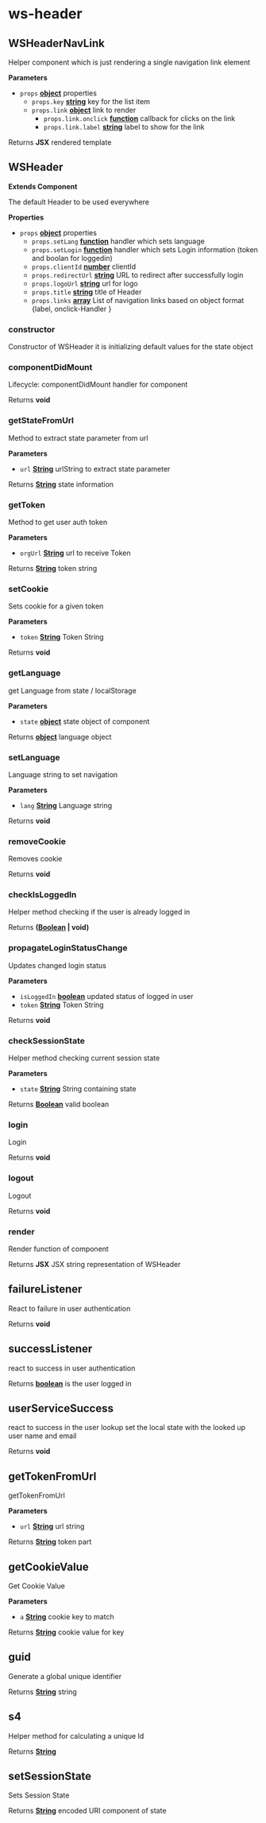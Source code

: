# ws-header
<!-- Generated by documentation.js. Update this documentation by updating the source code. -->

## WSHeaderNavLink

Helper component which is just rendering a single navigation link element

**Parameters**

-   `props` **[object](https://developer.mozilla.org/en-US/docs/Web/JavaScript/Reference/Global_Objects/Object)** properties
    -   `props.key` **[string](https://developer.mozilla.org/en-US/docs/Web/JavaScript/Reference/Global_Objects/String)** key for the list item
    -   `props.link` **[object](https://developer.mozilla.org/en-US/docs/Web/JavaScript/Reference/Global_Objects/Object)** link to render
        -   `props.link.onclick` **[function](https://developer.mozilla.org/en-US/docs/Web/JavaScript/Reference/Statements/function)** callback for clicks on the link
        -   `props.link.label` **[string](https://developer.mozilla.org/en-US/docs/Web/JavaScript/Reference/Global_Objects/String)** label to show for the link

Returns **JSX** rendered template

<!-- Generated by documentation.js. Update this documentation by updating the source code. -->

## WSHeader

**Extends Component**

The default Header to be used everywhere

**Properties**

-   `props` **[object](https://developer.mozilla.org/en-US/docs/Web/JavaScript/Reference/Global_Objects/Object)** properties
    -   `props.setLang` **[function](https://developer.mozilla.org/en-US/docs/Web/JavaScript/Reference/Statements/function)** handler which sets language
    -   `props.setLogin` **[function](https://developer.mozilla.org/en-US/docs/Web/JavaScript/Reference/Statements/function)** handler which sets Login information (token and boolan for loggedin)
    -   `props.clientId` **[number](https://developer.mozilla.org/en-US/docs/Web/JavaScript/Reference/Global_Objects/Number)** clientId
    -   `props.redirectUrl` **[string](https://developer.mozilla.org/en-US/docs/Web/JavaScript/Reference/Global_Objects/String)** URL to redirect after successfully login
    -   `props.logoUrl` **[string](https://developer.mozilla.org/en-US/docs/Web/JavaScript/Reference/Global_Objects/String)** url for logo
    -   `props.title` **[string](https://developer.mozilla.org/en-US/docs/Web/JavaScript/Reference/Global_Objects/String)** title of Header
    -   `props.links` **[array](https://developer.mozilla.org/en-US/docs/Web/JavaScript/Reference/Global_Objects/Array)** List of navigation links based on object format {label, onclick-Handler }

### constructor

Constructor of WSHeader
it is initializing default values for the state object

### componentDidMount

Lifecycle: componentDidMount handler for component

Returns **void** 

### getStateFromUrl

Method to extract state parameter from url

**Parameters**

-   `url` **[String](https://developer.mozilla.org/en-US/docs/Web/JavaScript/Reference/Global_Objects/String)** urlString to extract state parameter

Returns **[String](https://developer.mozilla.org/en-US/docs/Web/JavaScript/Reference/Global_Objects/String)** state information

### getToken

Method to get user auth token

**Parameters**

-   `orgUrl` **[String](https://developer.mozilla.org/en-US/docs/Web/JavaScript/Reference/Global_Objects/String)** url to receive Token

Returns **[String](https://developer.mozilla.org/en-US/docs/Web/JavaScript/Reference/Global_Objects/String)** token string

### setCookie

Sets cookie for a given token

**Parameters**

-   `token` **[String](https://developer.mozilla.org/en-US/docs/Web/JavaScript/Reference/Global_Objects/String)** Token String

Returns **void** 

### getLanguage

get Language from state / localStorage

**Parameters**

-   `state` **[object](https://developer.mozilla.org/en-US/docs/Web/JavaScript/Reference/Global_Objects/Object)** state object of component

Returns **[object](https://developer.mozilla.org/en-US/docs/Web/JavaScript/Reference/Global_Objects/Object)** language object

### setLanguage

Language string to set navigation

**Parameters**

-   `lang` **[String](https://developer.mozilla.org/en-US/docs/Web/JavaScript/Reference/Global_Objects/String)** Language string

Returns **void** 

### removeCookie

Removes cookie

Returns **void** 

### checkIsLoggedIn

Helper method checking if the user is already logged in

Returns **([Boolean](https://developer.mozilla.org/en-US/docs/Web/JavaScript/Reference/Global_Objects/Boolean) | void)** 

### propagateLoginStatusChange

Updates changed login status

**Parameters**

-   `isLoggedIn` **[boolean](https://developer.mozilla.org/en-US/docs/Web/JavaScript/Reference/Global_Objects/Boolean)** updated status of logged in user
-   `token` **[String](https://developer.mozilla.org/en-US/docs/Web/JavaScript/Reference/Global_Objects/String)** Token String

Returns **void** 

### checkSessionState

Helper method checking current session state

**Parameters**

-   `state` **[String](https://developer.mozilla.org/en-US/docs/Web/JavaScript/Reference/Global_Objects/String)** String containing state

Returns **[Boolean](https://developer.mozilla.org/en-US/docs/Web/JavaScript/Reference/Global_Objects/Boolean)** valid boolean

### login

Login

Returns **void** 

### logout

Logout

Returns **void** 

### render

Render function of component

Returns **JSX** JSX string representation of WSHeader

## failureListener

React to failure in user authentication

Returns **void** 

## successListener

react to success in user authentication

Returns **[boolean](https://developer.mozilla.org/en-US/docs/Web/JavaScript/Reference/Global_Objects/Boolean)** is the user logged in

## userServiceSuccess

react to success in the user lookup
set the local state with the looked up user name and email

Returns **void** 

## getTokenFromUrl

getTokenFromUrl

**Parameters**

-   `url` **[String](https://developer.mozilla.org/en-US/docs/Web/JavaScript/Reference/Global_Objects/String)** url string

Returns **[String](https://developer.mozilla.org/en-US/docs/Web/JavaScript/Reference/Global_Objects/String)** token part

## getCookieValue

Get Cookie Value

**Parameters**

-   `a` **[String](https://developer.mozilla.org/en-US/docs/Web/JavaScript/Reference/Global_Objects/String)** cookie key to match

Returns **[String](https://developer.mozilla.org/en-US/docs/Web/JavaScript/Reference/Global_Objects/String)** cookie value for key

## guid

Generate a global unique identifier

Returns **[String](https://developer.mozilla.org/en-US/docs/Web/JavaScript/Reference/Global_Objects/String)** string

## s4

Helper method for calculating a unique Id

Returns **[String](https://developer.mozilla.org/en-US/docs/Web/JavaScript/Reference/Global_Objects/String)** 

## setSessionState

Sets Session State

Returns **[String](https://developer.mozilla.org/en-US/docs/Web/JavaScript/Reference/Global_Objects/String)** encoded URI component of state
